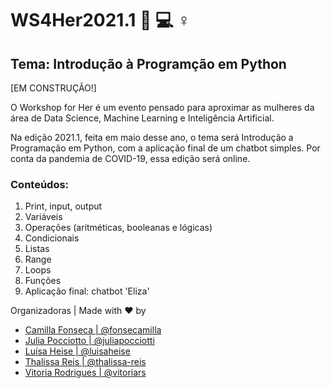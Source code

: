 # WS4Her2021.1 :woman: :computer: ♀️

## Tema: Introdução à Programção em Python

[EM CONSTRUÇÃO!]

O Workshop for Her é um  evento pensado para aproximar as mulheres da área de Data Science, Machine Learning e Inteligência Artificial.

Na edição 2021.1, feita em maio desse ano, o tema será Introdução a Programação em Python, com a aplicação final de um chatbot simples.
Por conta da pandemia de COVID-19, essa edição será online.

### Conteúdos:
1. Print, input, output
2. Variáveis
3. Operações (aritméticas, booleanas e lógicas)
4. Condicionais
5. Listas
6. Range
7. Loops
8. Funções
9. Aplicação final: chatbot 'Eliza'

Organizadoras | Made with :heart: by <br>
- [Camilla Fonseca | @fonsecamilla](https://github.com/fonsecamilla)
- [Julia Pocciotto | @juliapocciotti](https://github.com/juliapocciotti)
- [Luísa Heise | @luisaheise](https://github.com/luisaheise)
- [Thalissa Reis | @thalissa-reis](https://github.com/thalissa-reis)
- [Vitoria Rodrigues | @vitoriars](https://github.com/vitoriars)

